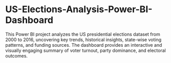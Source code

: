 # US-Elections-Analysis-Power-BI-Dashboard
This Power BI project analyzes the US presidential elections dataset from 2000 to 2016, uncovering key trends, historical insights, state-wise voting patterns, and funding sources. The dashboard provides an interactive and visually engaging summary of voter turnout, party dominance, and electoral outcomes.
